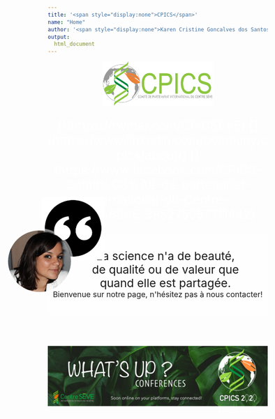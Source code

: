 ```yaml
---
title: '<span style="display:none">CPICS</span>'
name: "Home"
author: '<span style="display:none">Karen Cristine Goncalves dos Santos</span>'
output:
  html_document
---
```

<head>
<link rel="apple-touch-icon" sizes="180x180" href="../apple-touch-icon.png">
<link rel="icon" type="image/png" sizes="32x32" href="../favicon-32x32.png">
<link rel="icon" type="image/png" sizes="16x16" href="../favicon-16x16.png">
<link rel="manifest" href="../site.webmanifest">
<link rel="mask-icon" href="../safari-pinned-tab.svg" color="#5bbad5">
<meta name="msapplication-TileColor" content="#da532c">
<meta name="theme-color" content="#ffffff">
<meta charset="utf-8">

<meta name="viewport" content="width=device-width, initial-scale=1">
<link rel="stylesheet" href="./column_text_style.css">
<style>
a {
color: #ffffff
}
.avatar {
vertical-align: middle;
margin-left: auto;
margin-right: auto;
border-radius: 50%;
border-width: 5px;
border-style: solid;
border-color: rgba(255, 255, 255, 0.5);
max-width: 15vw;
}
.main-container{max-height: 1080px; max-width: 1920px;}
body {
width: 80%;
background-size: cover;
background-repeat: no-repeat;
margin-left: auto; margin-right: auto;
background-image: url('images/background/kristina-paukshtite.jpg'); 
}
</style>

</head>
<script src="https://kit.fontawesome.com/0af1a424a5.js" crossorigin="anonymous"></script>


<div class="container-fluid">

<div class="row">
<center>
<img style="display: block; margin-left: auto; margin-right:auto" src="images/logos/Logo-CPICS_White_1.png" alt="CPICS logo" class="center" width="50%">
<span> <p style="color: #ffffff; font-size: 2em; text-align:center;display: block; margin-left: auto; margin-right:auto"> [<i class="fab fa-twitter"></i>](https://twitter.com/CPICSEVE) [<i class="fab fa-linkedin-in"></i>](https://www.linkedin.com/company/cpics/about/) [<i class="fab fa-facebook"></i>](https://www.facebook.com/CPICS-Comit%C3%A9-de-partenariat-international-du-Centre-S%C3%88VE-395275957711442) <a  href = "mailto:cpicseve@gmail.com"><i class="fas fa-envelope" align="center" style="font-size:24px"></i></a> </p></span>
</center>
</div>    

<div class="row mx-0 no-gutters">

<div class="col-md-9">
<div class="row mx-0 no-gutters">


<div class="col-md-12 px-0" style="font-size: 1.25em; background-color: rgba(255, 255, 255, 0.7); background-size: cover; padding: 2em 0em 2em 0em;"> 
<img src="images/logos/quote_mark.svg" alt="quotes" style="max-width: 15vw; margin-top: -12.5%; margin-left:-1.5%; width:30%; position: fixed; ">

<img src="images/comite photos/President-2020_Claire.png" style="margin-left: -10%; margin-top: -5%; position: fixed; " alt="President 2020 - Claire Letanneur" class="avatar">
<center><div style="font-size: 1.5em; padding: 0% 13% 0% 20%">La science n'a de beauté, de qualité ou de valeur que quand elle est partagée.</div></center>
<center>Bienvenue sur notre page, n'hésitez pas à nous contacter!</center>
</div>    
    
<div class="col-md-12" style="padding: 2em 0em 2em 0em;">&nbsp;</div> 
<div class="col-md-12" >
<img style="display: block;" src="images/whats up 2020/whatsup_conferences_en.png" alt="Banner for whats up conferences" class="center"></div> 
  
  </div>    
  </div>    

<div class="col-md-3" style="border-radius: 0.5; float: right">
<a class="twitter-timeline" data-height="800" href="https://twitter.com/CPICSEVE?ref_src=twsrc%5Etfw">Tweets by CPICS</a> <script async src="https://platform.twitter.com/widgets.js" charset="utf-8"></script>
</div>



</div>  

</div>    
